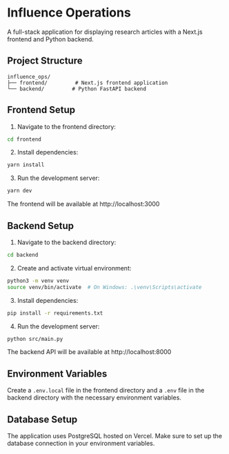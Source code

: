 # Influence Operations

A full-stack application for displaying research articles with a Next.js frontend and Python backend.

## Project Structure

```
influence_ops/
├── frontend/         # Next.js frontend application
└── backend/         # Python FastAPI backend
```

## Frontend Setup

1. Navigate to the frontend directory:
```bash
cd frontend
```

2. Install dependencies:
```bash
yarn install
```

3. Run the development server:
```bash
yarn dev
```

The frontend will be available at http://localhost:3000

## Backend Setup

1. Navigate to the backend directory:
```bash
cd backend
```

2. Create and activate virtual environment:
```bash
python3 -m venv venv
source venv/bin/activate  # On Windows: .\venv\Scripts\activate
```

3. Install dependencies:
```bash
pip install -r requirements.txt
```

4. Run the development server:
```bash
python src/main.py
```

The backend API will be available at http://localhost:8000

## Environment Variables

Create a `.env.local` file in the frontend directory and a `.env` file in the backend directory with the necessary environment variables.

## Database Setup

The application uses PostgreSQL hosted on Vercel. Make sure to set up the database connection in your environment variables.